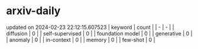 # arxiv-daily
updated on 2024-02-23 22:12:15.607523
| keyword | count |
| - | - |
| diffusion | 0 |
| self-supervised | 0 |
| foundation model | 0 |
| generative | 0 |
| anomaly | 0 |
| in-context | 0 |
| memory | 0 |
| few-shot | 0 |
